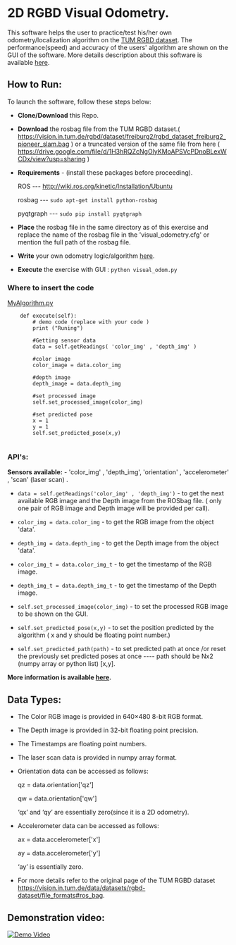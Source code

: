 
# 2D RGBD Visual Odometry.
This software helps the user to practice/test his/her own odometry/localization algorithm on the [TUM RGBD dataset](https://vision.in.tum.de/data/datasets/rgbd-dataset). The performance(speed) and accuracy of the users' algorithm are shown on the GUI of the software. More details description about this software is available [here](https://dattadebrup.github.io/rgbd/evaluator/2018/07/20/TUM-RGBD-evaluator-software.html).

## How to Run:
To launch the software, follow these steps below:

* **Clone/Download** this Repo.

* **Download** the rosbag file from the TUM RGBD dataset.( <https://vision.in.tum.de/rgbd/dataset/freiburg2/rgbd_dataset_freiburg2_pioneer_slam.bag> ) or a truncated version of the same file from here ( <https://drive.google.com/file/d/1H3hRQZcNgOlyKMoAPSVcPDnoBLexWCDx/view?usp=sharing> )

* **Requirements** - (install these packages before proceeding).
    
    ROS  --- <http://wiki.ros.org/kinetic/Installation/Ubuntu>
    
    rosbag --- ```sudo apt-get install python-rosbag```
    
    pyqtgraph  --- ```sudo pip install pyqtgraph```


* **Place** the rosbag file in the same directory as of this exercise and replace the name of the rosbag file in the 'visual_odometry.cfg' or mention the full path of the rosbag file.

* **Write** your own odometry logic/algorithm [here](MyAlgorithm.py#L91).

* **Execute** the exercise with GUI : ```python visual_odom.py```


### Where to insert the code
[MyAlgorithm.py](MyAlgorithm.py#L91)
```
    def execute(self):
        # demo code (replace with your code )
        print ("Runing")

        #Getting sensor data 
        data = self.getReadings( 'color_img' , 'depth_img' )

        #color image 
        color_image = data.color_img 

        #depth image 
        depth_image = data.depth_img 

        #set processed image
        self.set_processed_image(color_img)

        #set predicted pose
        x = 1
        y = 1
        self.set_predicted_pose(x,y) 
        
```

### API's:

**Sensors available:** - 'color_img' , 'depth_img', 'orientation' , 'accelerometer' , 'scan' (laser scan) .

* ```data = self.getReadings('color_img' , 'depth_img')```  - to get the next available RGB image and the Depth image from the ROSbag file. ( only one pair of RGB image and Depth image will be provided per call).

* ```color_img = data.color_img``` - to get the RGB image from the object 'data'.
* ```depth_img = data.depth_img``` - to get the Depth image from the object 'data'.
* ```color_img_t = data.color_img_t``` - to get the timestamp of the RGB image.
* ```depth_img_t = data.depth_img_t``` - to get the timestamp of the Depth image.

* ```self.set_processed_image(color_img)```  - to set the processed RGB image to be shown on the GUI.
* ```self.set_predicted_pose(x,y)```  - to set the position predicted by the algorithm ( x and y should be floating point number.)
* ```self.set_predicted_path(path)```  - to set predicted path at once /or reset the previously set predicted poses at once ---- path should be Nx2 (numpy array or python list) [x,y]. 

**More information is available [here](https://dattadebrup.github.io/rgbd/evaluator/2018/07/20/TUM-RGBD-evaluator-software.html).**

## Data Types:
* The Color RGB image is provided in 640×480 8-bit RGB format.
* The Depth image is provided in 32-bit floating point precision.
* The Timestamps are floating point numbers.
* The laser scan data is provided in numpy array format.
* Orientation data can be accessed as follows:

    qz = data.orientation['qz']

    qw = data.orientation['qw']

    ‘qx’ and ‘qy’ are essentially zero(since it is a 2D odometry).

* Accelerometer data can be accessed as follows:

    ax = data.accelerometer['x']

    ay = data.accelerometer['y']

    ‘ay’ is essentially zero.


* For more details refer to the original page of the TUM RGBD dataset <https://vision.in.tum.de/data/datasets/rgbd-dataset/file_formats#ros_bag>.


## Demonstration video:


[![Demo Video](https://img.youtube.com/vi/2coEdSWuACA/0.jpg)](https://www.youtube.com/watch?v=2coEdSWuACA)
